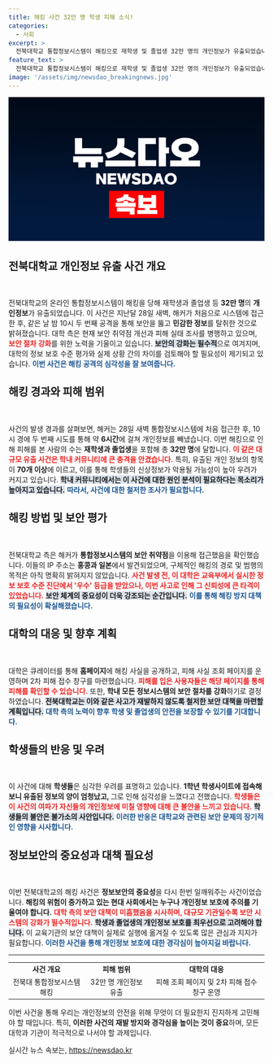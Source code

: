 ```yaml
---
title: 해킹 사건 32만 명 학생 피해 소식!
categories:
  - 사회
excerpt: >
  전북대학교 통합정보시스템이 해킹으로 재학생 및 졸업생 32만 명의 개인정보가 유출되었습니다. 대학 측은 보안 취약점을 점검 중이며, 2차 피해 예방에 힘쓰고 있습니다. 매우 심각한 상황이 계속되고 있습니다. 클릭해 더 많은 정보를 확인하세요!
feature_text: >
  전북대학교 통합정보시스템이 해킹으로 재학생 및 졸업생 32만 명의 개인정보가 유출되었습니다. 대학 측은 보안 취약점을 점검 중이며, 2차 피해 예방에 힘쓰고 있습니다. 매우 심각한 상황이 계속되고 있습니다. 클릭해 더 많은 정보를 확인하세요!
image: '/assets/img/newsdao_breakingnews.jpg'
---
```


<p><img src="/assets/img/newsdao_breakingnews.jpg" alt="flaretime 속보" /></p>

<h2 data-ke-size="size26">전북대학교 개인정보 유출 사건 개요</h2>

<p data-ke-size="size16">&nbsp;</p>

<p>전북대학교의 온라인 통합정보시스템이 해킹을 당해 재학생과 졸업생 등 <b>32만 명</b>의 <b>개인정보</b>가 유출되었습니다. 이 사건은 지난달 28일 새벽, 해커가 처음으로 시스템에 접근한 후, 같은 날 밤 10시 두 번째 공격을 통해 보안을 뚫고 <b>민감한 정보</b>를 탈취한 것으로 밝혀졌습니다. 대학 측은 현재 보안 취약점 개선과 피해 실태 조사를 병행하고 있으며, <b><span style="color: #ee2323;">보안 절차 강화</span></b>를 위한 노력을 기울이고 있습니다. <b><span style="background-color: #21538527;">보안의 강화는 필수적</span></b>으로 여겨지며, 대학의 정보 보호 수준 평가와 실제 상황 간의 차이를 검토해야 할 필요성이 제기되고 있습니다. <b><span style="color: #1a5490;">이번 사건은 해킹 공격의 심각성을 잘 보여줍니다.</span></b></p>

<h2 data-ke-size="size26">해킹 경과와 피해 범위</h2>

<p data-ke-size="size16">&nbsp;</p>

<p>사건의 발생 경과를 살펴보면, 해커는 28일 새벽 통합정보시스템에 처음 접근한 후, 10시 경에 두 번째 시도를 통해 약 <b>6시간</b>에 걸쳐 개인정보를 빼냈습니다. 이번 해킹으로 인해 피해를 본 사람의 수는 <b>재학생과 졸업생</b>을 포함해 총 <b>32만 명</b>에 달합니다. <b><span style="color: #ee2323;">이 같은 대규모 유출 사건은 학내 커뮤니티에 큰 충격을 안겼습니다.</span></b> 특히, 유출된 개인 정보의 항목이 <b>70개 이상</b>에 이르고, 이를 통해 학생들의 신상정보가 악용될 가능성이 높아 우려가 커지고 있습니다. <b><span style="background-color: #21538527;">학내 커뮤니티에서는 이 사건에 대한 원인 분석이 필요하다는 목소리가 높아지고 있습니다.</span></b> <b><span style="color: #1a5490;">따라서, 사건에 대한 철저한 조사가 필요합니다.</span></b></p>

<h2 data-ke-size="size26">해킹 방법 및 보안 평가</h2>

<p data-ke-size="size16">&nbsp;</p>

<p>전북대학교 측은 해커가 <b>통합정보시스템의 보안 취약점</b>을 이용해 접근했음을 확인했습니다. 이들의 IP 주소는 <b>홍콩과 일본</b>에서 발견되었으며, 구체적인 해킹의 경로 및 범행의 목적은 아직 명확히 밝혀지지 않았습니다. <b><span style="color: #ee2323;">사건 발생 전, 이 대학은 교육부에서 실시한 정보 보호 수준 진단에서 '우수' 등급을 받았으나, 이번 사고로 인해 그 신뢰성에 큰 타격이 있었습니다.</span></b> <b><span style="background-color: #21538527;">보안 체계의 중요성이 더욱 강조되는 순간입니다.</span></b> <b><span style="color: #1a5490;">이를 통해 해킹 방지 대책의 필요성이 확실해졌습니다.</span></b></p>

<h2 data-ke-size="size26">대학의 대응 및 향후 계획</h2>

<p data-ke-size="size16">&nbsp;</p>

<p>대학은 큐레이터를 통해 <b>홈페이지</b>에 해킹 사실을 공개하고, 피해 사실 조회 페이지를 운영하며 2차 피해 접수 창구를 마련했습니다. <b><span style="color: #ee2323;">피해를 입은 사용자들은 해당 페이지를 통해 피해를 확인할 수 있습니다.</span></b> 또한, <b>학내 모든 정보시스템의 보안 절차를 강화</b>하기로 결정하였습니다. <b><span style="background-color: #21538527;">전북대학교는 이와 같은 사고가 재발하지 않도록 철저한 보안 대책을 마련할 계획입니다.</span></b> <b><span style="color: #1a5490;">대학 측의 노력이 향후 학생 및 졸업생의 안전을 보장할 수 있기를 기대합니다.</span></b></p>

<h2 data-ke-size="size26">학생들의 반응 및 우려</h2>

<p data-ke-size="size16">&nbsp;</p>

<p>이 사건에 대해 <b>학생들</b>은 심각한 우려를 표명하고 있습니다. <b>1학년 학생</b인 염광현은 처음 유출 소식을 접했을 때는 큰 충격을 느끼지 못했지만, <b>사이트에 접속해 보니 유출된 정보의 양이 엄청났고, </b> 그로 인해 심각성을 느꼈다고 전했습니다. <b><span style="color: #ee2323;">학생들은 이 사건의 여파가 자신들의 개인정보에 미칠 영향에 대해 큰 불안을 느끼고 있습니다.</span></b> <b><span style="background-color: #21538527;">학생들의 불안은 불가소의 사안입니다.</span></b> <b><span style="color: #1a5490;">이러한 반응은 대학교와 관련된 보안 문제의 장기적인 영향을 시사합니다.</span></b></p>

<h2 data-ke-size="size26">정보보안의 중요성과 대책 필요성</h2>

<p data-ke-size="size16">&nbsp;</p>

<p>이번 전북대학교의 해킹 사건은 <b>정보보안의 중요성</b>을 다시 한번 일깨워주는 사건이었습니다. <b>해킹의 위험이 증가하고 있는 현대 사회에서는 누구나 개인정보 보호에 주의를 기울여야 합니다.</b> <b><span style="color: #ee2323;">대학 측의 보안 대책이 미흡했음을 시사하며, 대규모 기관일수록 보안 시스템의 강화가 필수적입니다.</span></b> <b><span style="background-color: #21538527;">학생과 졸업생의 개인정보 보호를 최우선으로 고려해야 합니다.</span></b> 이 교육기관의 보안 대책이 실제로 실행에 옮겨질 수 있도록 많은 관심과 지지가 필요합니다. <b><span style="color: #1a5490;">이러한 사건을 통해 개인정보 보호에 대한 경각심이 높아지길 바랍니다.</span></b></p>

<hr>

<table style="width: 100%; border-collapse: collapse; border: 0px dotted black;">
<tr>
<td style="text-align: center; height: 17px;"><b>사건 개요</b></td>
<td style="text-align: center; height: 17px;"><b>피해 범위</b></td>
<td style="text-align: center; height: 17px;"><b>대학의 대응</b></td>
</tr>
<tr>
<td style="text-align: center; height: 40px;">전북대 통합정보시스템 해킹</td>
<td style="text-align: center; height: 40px;">32만 명 개인정보 유출</td>
<td style="text-align: center; height: 40px;">피해 조회 페이지 및 2차 피해 접수 창구 운영</td>
</tr>
</table>

<p data-ke-size="size16" style="margin-top: 15px;">이번 사건을 통해 우리는 개인정보의 안전을 위해 무엇이 더 필요한지 진지하게 고민해야 할 때입니다. 특히, <b>이러한 사건의 재발 방지와 경각심을 높이는 것이 중요</b>하며, 모든 대학과 기관이 적극적으로 나서야 할 과제입니다.</p>
실시간 뉴스 속보는, <a href="https://newsdao.kr" rel="dofollow">https://newsdao.kr</a>


